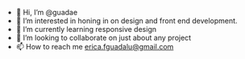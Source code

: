 - 👋 Hi, I’m @guadae
- 👀 I’m interested in honing in on design and front end development.
- 🌱 I’m currently learning responsive design 
- 💞️ I’m looking to collaborate on just about any project
- 📫 How to reach me erica.fguadalu@gmail.com

<!---
guadae/guadae is a ✨ special ✨ repository because its `README.md` (this file) appears on your GitHub profile.
You can click the Preview link to take a look at your changes.
--->
